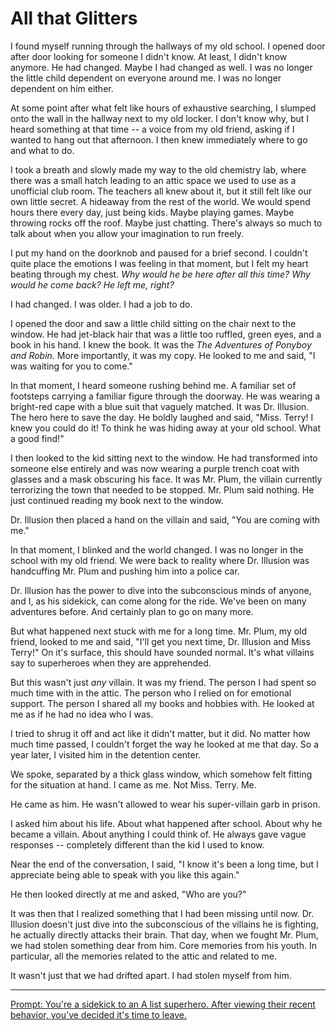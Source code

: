 # All that Glitters

I found myself running through the hallways of my old school.
I opened door after door looking for someone I didn't know.
At least, I didn't know anymore.
He had changed.
Maybe I had changed as well.
I was no longer the little child dependent on everyone around me.
I was no longer dependent on him either.

At some point after what felt like hours of exhaustive searching, I slumped onto the wall in the hallway next to my old locker.
I don't know why, but I heard something at that time -- a voice from my old friend, asking if I wanted to hang out that afternoon.
I then knew immediately where to go and what to do.

I took a breath and slowly made my way to the old chemistry lab, where there was a small hatch leading to an attic space we used to use as a unofficial club room.
The teachers all knew about it, but it still felt like our own little secret.
A hideaway from the rest of the world.
We would spend hours there every day, just being kids.
Maybe playing games.
Maybe throwing rocks off the roof.
Maybe just chatting.
There's always so much to talk about when you allow your imagination to run freely.

I put my hand on the doorknob and paused for a brief second.
I couldn't quite place the emotions I was feeling in that moment, but I felt my heart beating through my chest.
*Why would he be here after all this time?*
*Why would he come back?*
*He left me, right?*

I had changed.
I was older.
I had a job to do.

I opened the door and saw a little child sitting on the chair next to the window.
He had jet-black hair that was a little too ruffled, green eyes, and a book in his hand.
I knew the book.
It was the *The Adventures of Ponyboy and Robin.*
More importantly, it was my copy.
He looked to me and said, "I was waiting for you to come."

In that moment, I heard someone rushing behind me.
A familiar set of footsteps carrying a familiar figure through the doorway.
He was wearing a bright-red cape with a blue suit that vaguely matched.
It was Dr. Illusion. The hero here to save the day.
He boldly laughed and said, "Miss. Terry! I knew you could do it! To think he was hiding away at your old school. What a good find!"

I then looked to the kid sitting next to the window.
He had transformed into someone else entirely and was now wearing a purple trench coat with glasses and a mask obscuring his face.
It was Mr. Plum, the villain currently terrorizing the town that needed to be stopped.
Mr. Plum said nothing.
He just continued reading my book next to the window.

Dr. Illusion then placed a hand on the villain and said, "You are coming with me."

In that moment, I blinked and the world changed.
I was no longer in the school with my old friend.
We were back to reality where Dr. Illusion was handcuffing Mr. Plum and pushing him into a police car.

Dr. Illusion has the power to dive into the subconscious minds of anyone, and I, as his sidekick, can come along for the ride.
We've been on many adventures before.
And certainly plan to go on many more.

But what happened next stuck with me for a long time.
Mr. Plum, my old friend, looked to me and said, "I'll get you next time, Dr. Illusion and Miss Terry!"
On it's surface, this should have sounded normal.
It's what villains say to superheroes when they are apprehended.

But this wasn't just *any* villain.
It was my friend.
The person I had spent so much time with in the attic.
The person who I relied on for emotional support.
The person I shared all my books and hobbies with.
He looked at me as if he had no idea who I was.

I tried to shrug it off and act like it didn't matter, but it did.
No matter how much time passed, I couldn't forget the way he looked at me that day.
So a year later, I visited him in the detention center.

We spoke, separated by a thick glass window, which somehow felt fitting for the situation at hand.
I came as me.
Not Miss. Terry.
Me.

He came as him.
He wasn't allowed to wear his super-villain garb in prison.

I asked him about his life.
About what happened after school.
About why he became a villain.
About anything I could think of.
He always gave vague responses -- completely different than the kid I used to know.

Near the end of the conversation, I said, "I know it's been a long time, but I appreciate being able to speak with you like this again."

He then looked directly at me and asked, "Who are you?"

It was then that I realized something that I had been missing until now.
Dr. Illusion doesn't just dive into the subconscious of the villains he is fighting, he actually directly attacks their brain.
That day, when we fought Mr. Plum, we had stolen something dear from him.
Core memories from his youth.
In particular, all the memories related to the attic and related to me.

It wasn't just that we had drifted apart.
I had stolen myself from him.

---
[Prompt: You're a sidekick to an A list superhero. After viewing their recent behavior, you've decided it's time to leave.](https://www.reddit.com/r/WritingPrompts/comments/1jpgcga/wp_youre_a_sidekick_to_an_a_list_superhero_after/)

